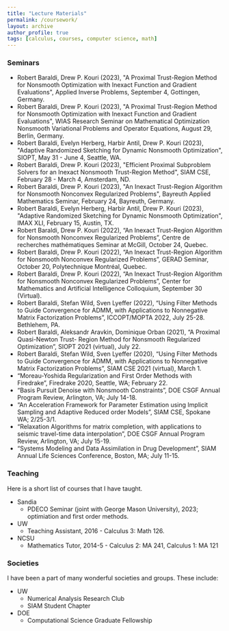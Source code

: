 ```yaml
---
title: "Lecture Materials"
permalink: /coursework/
layout: archive
author_profile: true
tags: [calculus, courses, computer science, math]
---
```






<!-- ### Ordered -- Unordered -- Ordered -->


<!-- ### Ordered -- Unordered -- Unordered -->

<!-- 1. ordered item
2. ordered item
  * **unordered**
  * **unordered**
    * unordered item
    * unordered item
3. ordered item
4. ordered item -->

### Seminars

* Robert Baraldi, Drew P. Kouri (2023),  "A Proximal Trust-Region Method for Nonsmooth Optimization with Inexact Function and Gradient Evaluations", Applied Inverse Problems, September 4, Gottingen, Germany.
* Robert Baraldi, Drew P. Kouri (2023),  "A Proximal Trust-Region Method for Nonsmooth Optimization with Inexact Function and Gradient Evaluations", WIAS Research Seminar on Mathematical Optimization Nonsmooth Variational Problems and Operator Equations, August 29, Berlin, Germany.
* Robert Baraldi, Evelyn Herberg, Harbir Antil, Drew P. Kouri (2023), "Adaptive Randomized Sketching for Dynamic Nonsmooth Optimization", SIOPT, May 31 - June 4, Seattle, WA.
* Robert Baraldi, Drew P. Kouri (2023), "Efficient Proximal Subproblem Solvers for an Inexact Nonsmooth Trust-Region Method", SIAM CSE, February 28 - March 4, Amsterdam, ND.
* Robert Baraldi, Drew P. Kouri (2023),  "An Inexact Trust-Region Algorithm for Nonsmooth Nonconvex Regularized Problems", Bayreuth Applied Mathematics Seminar, February 24, Bayreuth, Germany.
* Robert Baraldi, Evelyn Herberg, Harbir Antil, Drew P. Kouri (2023), "Adaptive Randomized Sketching for Dynamic Nonsmooth Optimization", IMAX XLI, February 15, Austin, TX.
* Robert Baraldi, Drew P. Kouri (2022), “An Inexact Trust-Region Algorithm for Nonsmooth Nonconvex Regularized Problems”, Centre de recherches mathématiques Seminar at McGill, October 24, Quebec.
* Robert Baraldi, Drew P. Kouri (2022), “An Inexact Trust-Region Algorithm for Nonsmooth Nonconvex Regularized Problems”, GERAD Seminar, October 20, Polytechnique Montréal, Quebec.
* Robert Baraldi, Drew P. Kouri (2022), “An Inexact Trust-Region Algorithm for Nonsmooth Nonconvex Regularized Problems”, Center for Mathematics and Artificial Intelligence Colloquium, September 30 (Virtual).
* Robert Baraldi, Stefan Wild, Sven Lyeffer (2022), “Using Filter Methods to Guide Convergence for ADMM, with Applications to Nonnegative Matrix Factorization Problems”, ICCOPT/MOPTA 2022, July 25-28. Bethlehem, PA.
* Robert Baraldi, Aleksandr Aravkin, Dominique Orban (2021), “A Proximal Quasi-Newton Trust- Region Method for Nonsmooth Regularized Optimization”, SIOPT 2021 (virtual), July 22.
* Robert Baraldi, Stefan Wild, Sven Lyeffer (2020), “Using Filter Methods to Guide Convergence for ADMM, with Applications to Nonnegative Matrix Factorization Problems”, SIAM CSE 2021 (virtual), March 1.
* “Moreau-Yoshida Regularization and First Order Methods with Firedrake”, Firedrake 2020, Seattle,
WA; February 22.
* “Basis Pursuit Denoise with Nonsmooth Constraints”, DOE CSGF Annual Program Review, Arlington, VA; July 14-18.
* “An Acceleration Framework for Parameter Estimation using Implicit Sampling and Adaptive Reduced order Models”, SIAM CSE, Spokane WA; 2/25-3/1.
* “Relaxation Algorithms for matrix completion, with applications to seismic travel-time data interpolation”, DOE CSGF Annual Program Review, Arlington, VA; July 15-19.
* “Systems Modeling and Data Assimilation in Drug Development”, SIAM Annual Life Sciences Conference, Boston, MA; July 11-15.

### Teaching
Here is a short list of courses that I have taught.
* Sandia
  * PDECO Seminar (joint with George Mason University), 2023; optimiation and first order methods.
* UW
	* Teaching Assistant, 2016 - Calculus 3: Math 126.
* NCSU
	* Mathematics Tutor, 2014-5 - Calculus 2: MA 241, Calculus 1: MA 121

### Societies
I have been a part of many wonderful societies and groups. These include:
* UW
  * Numerical Analysis Research Club
  * SIAM Student Chapter
* DOE
  * Computational Science Graduate Fellowship


<!-- ### Relevant Coursework
* University of Washington
	* CSE 521 - Algorithms
	* CSE 546 - Machine Learning
	* AMATH 515/6 - Fundamentals and Numerical Optimization
	* AMATH 568/9 - Advanced Methods for Ordinary/Partial Differential Equations
	* AMATH 584 - Linear Algebra
	* AMATH 585/6 - Numerical Solutions for ODEs/PDEs
	* ESS 511/2 - Seismology and Geophysical Continuum Mechanics
	* ESS 564 - Theoretical Seismology
	* AMATH 583 - High Performance Scientific Computing
* North Carolina State University
	* MA 540 - Uncertainty Quantification for Physical and Biological Models
	* MA 573/4 - Mathematical Modeling for Physical and Biological Processes 1/2
	* MA 580 - Numerical Analysis -->
